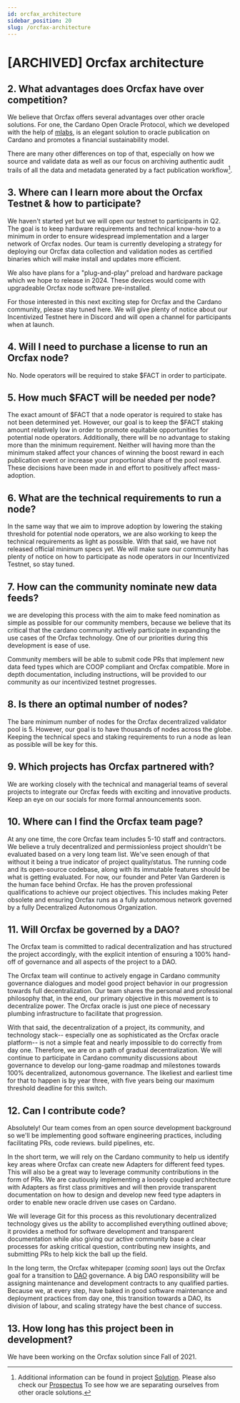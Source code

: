 ```yaml
---
id: orcfax_architecture
sidebar_position: 20
slug: /orcfax-architecture
---
```


# [ARCHIVED] Orcfax architecture


## 2. What advantages does Orcfax have over competition?

We believe that Orcfax offers several advantages over other oracle solutions. For one, the Cardano Open Oracle Protocol, which we developed with the help of [mlabs](https://mlabs.city/), is an elegant solution to oracle publication on Cardano and promotes a financial sustainability model.

There are many other differences on top of that, especially on how we source and validate data as well as our focus on archiving authentic audit trails of all the data and metadata generated by a fact publication workflow[^1].

## 3. Where can I learn more about the Orcfax Testnet & how to participate?

We haven't started yet but we will open our testnet to participants in Q2. The goal is to keep hardware requirements and technical know-how to a minimum in order to ensure widespread implementation and a larger network of Orcfax nodes. Our team is currently developing a strategy for deploying our Orcfax data collection and validation nodes as certified binaries which will make install and updates more efficient.

We also have plans for a "plug-and-play" preload and hardware package which we hope to release in 2024. These devices would come with upgradeable Orcfax node software pre-installed.

For those interested in this next exciting step for Orcfax and the Cardano community, please stay tuned here. We will give plenty of notice about our Incentivized Testnet here in Discord and will open a channel for participants when at launch.

## 4. Will I need to purchase a license to run an Orcfax node?

No. Node operators will be required to stake $FACT in order to participate.

## 5. How much $FACT will be needed per node?

The exact amount of $FACT that a node operator is required to stake has not been determined yet. However, our goal is to keep the $FACT staking amount relatively low in order to promote equitable opportunities for potential node operators. Additionally, there will be no advantage to staking more than the minimum requirement. Neither will having more than the minimum staked affect your chances of winning the boost reward in each publication event or increase your proportional share of the pool reward. These decisions have been made in and effort to positively affect mass-adoption.

## 6. What are the technical requirements to run a node?

In the same way that we aim to improve adoption by lowering the staking threshold for potential node operators, we are also working to keep the technical requirements as light as possible. With that said, we have not released official minimum specs yet. We will make sure our community has plenty of notice on how to participate as node operators in our Incentivized Testnet, so stay tuned.

## 7. How can the community nominate new data feeds?

we are developing this process with the aim to make feed nomination as simple as possible for our community members, because we believe that its critical that the cardano community actively participate in expanding the use cases of the Orcfax technology. One of our priorities during this development is ease of use.

Community members will be able to submit code PRs that implement new data feed types which are COOP compliant and Orcfax compatible. More in depth documentation, including instructions, will be provided to our community as our incentivized testnet progresses.

## 8. Is there an optimal number of nodes?

The bare minimum number of nodes for the Orcfax decentralized validator pool is 5. However, our goal is to have thousands of nodes across the globe. Keeping the technical specs and staking requirements to run a node as lean as possible will be key for this.

## 9. Which projects has Orcfax partnered with?

We are working closely with the technical and managerial teams of several projects to integrate our Orcfax feeds with exciting and innovative products. Keep an eye on our socials for more formal announcements soon.

## 10. Where can I find the Orcfax team page?

At any one time, the core Orcfax team includes 5-10 staff and contractors. We believe a truly decentralized and permissionless project shouldn't be evaluated based on a very long team list. We've seen enough of that without it being a true indicator of project quality/status. The running code and its open-source codebase, along with its immutable features should be what is getting evaluated. For now, our founder and Peter Van Garderen is the human face behind Orcfax. He has the proven professional qualifications to achieve our project objectives. This includes making Peter obsolete and ensuring Orcfax runs as a fully autonomous network governed by a fully Decentralized Autonomous Organization.

## 11. Will Orcfax be governed by a DAO?

The Orcfax team is committed to radical decentralization and has structured the project accordingly, with the explicit intention of ensuring a 100% hand-off of governance and all aspects of the project to a DAO.

The Orcfax team will continue to actively engage in Cardano community governance dialogues and model good project behavior in our progression towards full decentralization. Our team shares the personal and professional philosophy that, in the end, our primary objective in this movement is to decentralize power. The Orcfax oracle is just one piece of necessary plumbing infrastructure to facilitate that progression.

With that said, the decentralization of a project, its community, and technology stack-- especially one as sophisticated as the Orcfax oracle platform-- is not a simple feat and nearly impossible to do correctly from day one. Therefore, we are on a path of gradual decentralization. We will continue to participate in Cardano community discussions about governance to develop our long-game roadmap and milestones towards 100% decentralized, autonomous governance. The likeliest and earliest time for that to happen is by year three, with five years being our maximum threshold deadline for this switch.

## 12. Can I contribute code?

Absolutely! Our team comes from an open source development background so we'll be implementing good software engineering practices, including facilitating PRs, code reviews. build pipelines, etc.

In the short term, we will rely on the Cardano community to help us identify key areas where Orcfax can create new Adapters for different feed types. This will also be a great way to leverage community contributions in the form of PRs. We are cautiously implementing a loosely coupled architecture with Adapters as first class primitives and will then provide transparent documentation on how to design and develop new feed type adapters in order to enable new oracle driven use cases on Cardano.

We will leverage Git for this process as this revolutionary decentralized technology gives us the ability to accomplished everything outlined above; it provides a method for software development and transparent documentation while also giving our active community base a clear processes for asking critical question, contributing new insights, and submitting PRs to help kick the ball up the field.

In the long term, the Orcfax whitepaper (*coming soon*) lays out the Orcfax goal for a transition to [DAO](https://docs.orcfax.io/orcfax-architecture#6-will-orcfax-be-governed-by-a-dao) governance. A big DAO responsibility will be assigning maintenance and development contracts to any qualified parties. Because we, at every step, have baked in good software maintenance and deployment practices from day one, this transition towards a DAO, its division of labour, and scaling strategy have the best chance of success.

## 13. How long has this project been in development?

We have been working on the Orcfax solution since Fall of 2021.


[^1]: Additional information can be found in project [Solution](https://docs.orcfax.io/solution). Please also check our [Prospectus](https://orcfax.io/assets/Orcfax-ISPO-Prospectus--March15-2023.pdf) To see how we are separating ourselves from other oracle solutions.
